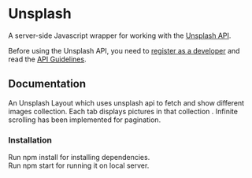 # Unsplash 
A server-side Javascript wrapper for working with the [Unsplash API](https://unsplash.com/developers).

Before using the Unsplash API, you need to [register as a developer](https://unsplash.com/developers) and read the [API Guidelines](https://help.unsplash.com/api-guidelines/unsplash-api-guidelines).

## Documentation

An Unsplash Layout which uses unsplash api to fetch and show different images collection.
Each tab displays pictures in that collection .
Infinite scrolling has been implemented for pagination.

### Installation

Run npm install for installing dependencies.<br/>
Run npm start for running it on local server.

